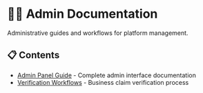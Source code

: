 # 👨‍💼 Admin Documentation

Administrative guides and workflows for platform management.

## 📋 Contents

- [Admin Panel Guide](./admin-panel-guide.md) - Complete admin interface documentation
- [Verification Workflows](./verification-workflows.md) - Business claim verification process

